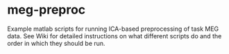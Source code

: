 # meg-preproc
Example matlab scripts for running ICA-based preprocessing of task MEG data.
See Wiki for detailed instructions on what different scripts do and the order in which they should be run.
